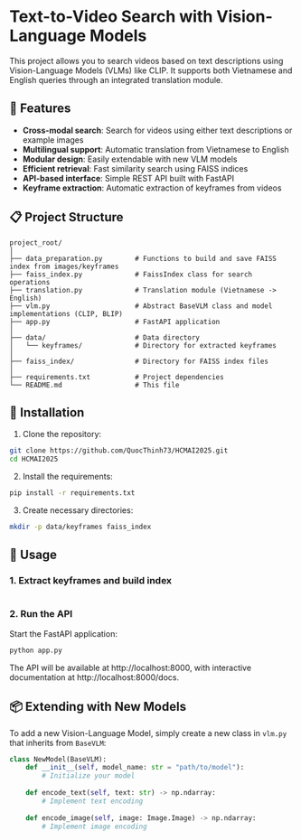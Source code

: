 # Text-to-Video Search with Vision-Language Models

This project allows you to search videos based on text descriptions using Vision-Language Models (VLMs) like CLIP. It supports both Vietnamese and English queries through an integrated translation module.

## 🌟 Features

- **Cross-modal search**: Search for videos using either text descriptions or example images
- **Multilingual support**: Automatic translation from Vietnamese to English
- **Modular design**: Easily extendable with new VLM models
- **Efficient retrieval**: Fast similarity search using FAISS indices
- **API-based interface**: Simple REST API built with FastAPI
- **Keyframe extraction**: Automatic extraction of keyframes from videos

## 📋 Project Structure

```
project_root/
│
├── data_preparation.py        # Functions to build and save FAISS index from images/keyframes
├── faiss_index.py             # FaissIndex class for search operations
├── translation.py             # Translation module (Vietnamese -> English)
├── vlm.py                     # Abstract BaseVLM class and model implementations (CLIP, BLIP)
├── app.py                     # FastAPI application
│
├── data/                      # Data directory
│   └── keyframes/             # Directory for extracted keyframes
│
├── faiss_index/               # Directory for FAISS index files
│
├── requirements.txt           # Project dependencies
└── README.md                  # This file
```

## 🔧 Installation

1. Clone the repository:
```bash
git clone https://github.com/QuocThinh73/HCMAI2025.git
cd HCMAI2025
```

2. Install the requirements:
```bash
pip install -r requirements.txt
```

3. Create necessary directories:
```bash
mkdir -p data/keyframes faiss_index
```

## 🚀 Usage

### 1. Extract keyframes and build index

```python

```

### 2. Run the API

Start the FastAPI application:

```bash
python app.py
```

The API will be available at http://localhost:8000, with interactive documentation at http://localhost:8000/docs.

## 📦 Extending with New Models

To add a new Vision-Language Model, simply create a new class in `vlm.py` that inherits from `BaseVLM`:

```python
class NewModel(BaseVLM):
    def __init__(self, model_name: str = "path/to/model"):
        # Initialize your model
        
    def encode_text(self, text: str) -> np.ndarray:
        # Implement text encoding
        
    def encode_image(self, image: Image.Image) -> np.ndarray:
        # Implement image encoding
```